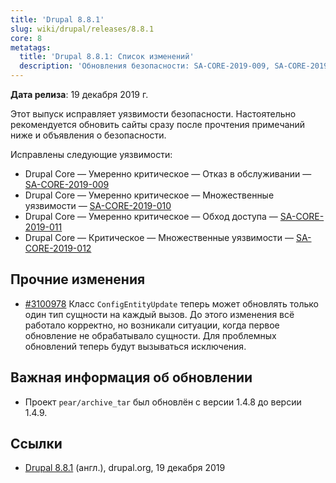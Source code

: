 ```yaml
---
title: 'Drupal 8.8.1'
slug: wiki/drupal/releases/8.8.1
core: 8
metatags:
  title: 'Drupal 8.8.1: Список изменений'
  description: 'Обновления безопасности: SA-CORE-2019-009, SA-CORE-2019-010, SA-CORE-2019-011, SA-CORE-2019-012.'
---
```


**Дата релиза**: 19 декабря 2019 г.

Этот выпуск исправляет уязвимости безопасности. Настоятельно рекомендуется обновить сайты сразу после прочтения примечаний ниже и объявления о безопасности.

Исправлены следующие уязвимости:

- Drupal Core — Умеренно критическое — Отказ в обслуживании — [SA-CORE-2019-009](../../../../security/sa-core/2019-009/index.md)
- Drupal Core — Умеренно критическое — Множественные уязвимости — [SA-CORE-2019-010](../../../../security/sa-core/2019-010/index.md)
- Drupal Core — Умеренно критическое — Обход доступа — [SA-CORE-2019-011](../../../../security/sa-core/2019-011/index.md)
- Drupal Core — Критическое — Множественные уязвимости — [SA-CORE-2019-012](../../../../security/sa-core/2019-012/index.md)

## Прочние изменения

- [#3100978](https://www.drupal.org/node/3100978) Класс `ConfigEntityUpdate` теперь может обновлять только один тип сущности на каждый вызов. До этого изменения всё работало корректно, но возникали ситуации, когда первое обновление не обрабатывало сущности. Для проблемных обновлений теперь будут вызываться исключения.

## Важная информация об обновлении

- Проект `pear/archive_tar` был обновлён с версии 1.4.8 до версии 1.4.9.

## Ссылки

- [Drupal 8.8.1](https://www.drupal.org/project/drupal/releases/8.8.1) (англ.), drupal.org, 19 декабря 2019
